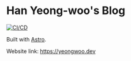 # Han Yeong-woo's Blog

[![CI/CD](https://github.com/nix6839/nix6839.github.io/actions/workflows/deploy.yml/badge.svg)](https://github.com/nix6839/nix6839.github.io/actions/workflows/deploy.yml)

Built with [Astro](https://astro.build/).

Website link: <https://yeongwoo.dev>
